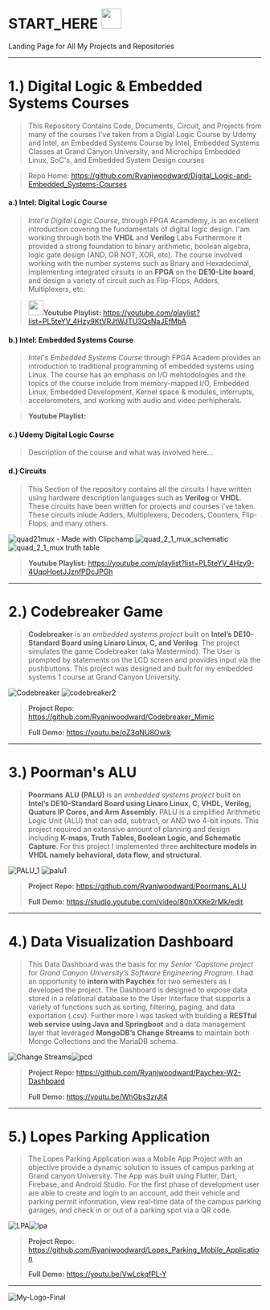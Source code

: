 # START_HERE  <img src="https://user-images.githubusercontent.com/48807137/235379328-d2988283-5979-4cf4-bd13-4bf7f20792ec.png" width="40"/>
Landing Page for All My Projects and Repositories
***

# 1.) Digital Logic & Embedded Systems Courses
> This Repository Contains Code, Documents, Circuit, and Projects from many of the courses I've taken from a Digial Logic Course by Udemy and Intel, an Embedded Systems Course by Intel, Embedded Systems Classes at Grand Canyon University, and Microchips Embedded Linux, SoC's, and Embedded System Design courses

> Repo Home: https://github.com/Ryanjwoodward/Digital_Logic-and-Embedded_Systems-Courses
  
####  a.) Intel: Digital Logic Course
    
> _Intel'a Digital Logic Course_, through FPGA Acamdemy, is an excellent introduction covering the fundamentals of digital logic design. I'am working through both the **VHDL** and **Verilog** Labs Furthermore it provided a strong foundation to binary arithmetic, boolean algebra, logic gate design (AND, OR NOT, XOR, etc). The course involved working with the number systems such as Bnary and Hexadecimal, implementing integrated cirsuits in an **FPGA** on the **DE10-Lite board**, and  design a variety of circuit such as Flip-Flops, Adders, Multiplexers, etc. 


> <img src="https://user-images.githubusercontent.com/48807137/235379450-240b387a-f405-42e9-8062-93f3e08faf60.png" width="30"/>__Youtube Playlist:__ https://youtube.com/playlist?list=PL5teYV_4Hzy9KtVRJtWJTU3QsNaJEfMbA
      
####  b.) Intel: Embedded Systems Course
>_Intel's Embedded Systems Course_ through FPGA Academ provides an introduction to traditional programming of embedded systems using Linux. The course has an emphasis on I/O mehtodologies and the topics of the course include from memory-mapped I/O, Embedded Linux, Embedded Development, Kernel space & modules, interrupts, accelerometers, and working with audio and video perhipherals.

> __Youtube Playlist:__


#### c.) Udemy Digital Logic Course
> Description of the course and what was involved here...
 
####  d.) Circuits
> This Section of the repository contains all the circuits I have written using hardware description languages such as **Verilog** or **VHDL**. These circuits have been written for projects and courses i've taken. These circuits inlude Adders, Multiplexers, Decoders, Counters, Flip-Flops, and many others.

![quad21mux - Made with Clipchamp](https://user-images.githubusercontent.com/48807137/235309499-691d55d5-07e6-4c2b-8ade-73b4532d3e1a.gif)
![quad_2_1_mux_schematic](https://user-images.githubusercontent.com/48807137/235309261-455faef6-3a7b-4d90-aefd-7b4e8c0d60ad.jpg)
![quad_2_1_mux truth table](https://user-images.githubusercontent.com/48807137/235309355-ffb80096-2807-4ab4-8427-cff2e84cdcdc.jpg)

> __Youtube Playlist:__ https://youtube.com/playlist?list=PL5teYV_4Hzy9-4UqpHoetJJznfPDcJPGh
***   
# 2.) Codebreaker Game 
> __Codebreaker__ is an _embedded systems project_ built on __Intel’s DE10-Standard Board using Linaro Linux, C, and Verilog__. The project simulates the game Codebreaker (aka Mastermind). The User is prompted by statements on the LCD screen and provides input via the pushbuttons. This project was designed and built for my embedded systems 1 course at Grand Canyon University.

![Codebreaker](https://user-images.githubusercontent.com/48807137/234725641-3a583031-16dc-4010-8174-79c3402e56fb.gif) ![codebreaker2](https://user-images.githubusercontent.com/48807137/234727970-cbefc4ee-4eed-40e0-a196-eb9fe26335ec.jpg)
> __Project Repo__: https://github.com/Ryanjwoodward/Codebreaker_Mimic
>
> __Full Demo:__ https://youtu.be/oZ3qNU8Owik
***  
# 3.) Poorman's ALU
> __Poormans ALU (PALU)__ is an _embedded systems project_ built on __Intel’s DE10-Standard Board using Linaro Linux, C, VHDL, Verilog, Quaturs IP Cores, and Arm Assembly__. PALU is a simplified Arithmetic Logic Unit (ALU) that can add, subtract, or AND two 4-bit inputs. This project required an extensive amount of planning and design including __K-maps, Truth Tables, Boolean Logic, and Schematic Capture__. For this project I implemented three __architecture models in VHDL namely behavioral, data flow, and structural__. 

![PALU_1](https://user-images.githubusercontent.com/48807137/234735970-f65634fc-00d7-47b2-8769-9fd1d8f87e22.gif) ![palu1](https://user-images.githubusercontent.com/48807137/234737427-07ed79c9-66d7-4915-a960-0fa6a519415f.jpg)

> __Project Repo:__ https://github.com/Ryanjwoodward/Poormans_ALU
>
> __Full Demo:__ https://studio.youtube.com/video/80nXXKe2rMk/edit
***
# 4.) Data Visualization Dashboard
> This Data Dashboard was the basis for my _Senior ‘Capstone project_ for _Grand Canyon University’s Software Engineering Program_. I had an opportunity to __intern with Paychex__ for two semesters as I developed the project. The Dashboard is designed to expose data stored in a relational database to the User Interface that supports a variety of functions such as sorting, filtering, paging, and data exportation (.csv). Further more I was tasked with building a __RESTful web service using Java and Springboot__ and a data management layer that leveraged __MongoDB’s Change Streams__ to maintain both Mongo Collections and the MariaDB schema.

![Change Streams](https://user-images.githubusercontent.com/48807137/234738580-45713ea2-9acd-4a78-a3ff-db2ef052a463.gif)![pcd](https://user-images.githubusercontent.com/48807137/234739215-ecf23f94-4199-4b88-b120-489a5bc27294.jpg)


> __Project Repo:__ https://github.com/Ryanjwoodward/Paychex-W2-Dashboard
>
> __Full Demo:__ https://youtu.be/WhGbs3zrJt4

***
# 5.) Lopes Parking Application
> The Lopes Parking Application was a Mobile App Project with an objective provide a dynamic solution to issues of campus parking at Grand canyon University. The App was built using Flutter, Dart, Firebase, and Android Studio. For the first phase of development user are able to create and login to an account, add their vehicle and parking permit information, view real-time data of the campus parking garages, and check in or out of a parking spot via a QR code.

![LPA](https://user-images.githubusercontent.com/48807137/234740761-0565c554-f1ee-443b-994f-d42bd70a77db.gif)![lpa](https://user-images.githubusercontent.com/48807137/234741071-2077e702-9505-4fec-943f-c4908ff74465.jpg)
 
> __Project Repo:__ https://github.com/Ryanjwoodward/Lopes_Parking_Mobile_Application
>
> __Full Demo:__ https://youtu.be/VwLckqfPL-Y







***
![My-Logo-Final](https://user-images.githubusercontent.com/48807137/234431823-62b87718-771b-4978-8646-23dc4a23723a.png)










